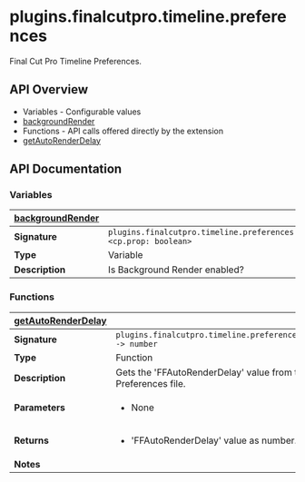 # plugins.finalcutpro.timeline.preferences

Final Cut Pro Timeline Preferences.

## API Overview
* Variables - Configurable values
 * [backgroundRender](#backgroundRender)
* Functions - API calls offered directly by the extension
 * [getAutoRenderDelay](#getAutoRenderDelay)

## API Documentation

### Variables

| [backgroundRender](#backgroundRender)         |                                                                                     |
| --------------------------------------------|-------------------------------------------------------------------------------------|
| **Signature**                               | `plugins.finalcutpro.timeline.preferences.backgroundRender <cp.prop: boolean>`                                                                    |
| **Type**                                    | Variable                                                                     |
| **Description**                             | Is Background Render enabled?                                                                     |

### Functions

| [getAutoRenderDelay](#getAutoRenderDelay)         |                                                                                     |
| --------------------------------------------|-------------------------------------------------------------------------------------|
| **Signature**                               | `plugins.finalcutpro.timeline.preferences.getAutoRenderDelay() -> number`                                                                    |
| **Type**                                    | Function                                                                     |
| **Description**                             | Gets the 'FFAutoRenderDelay' value from the Final Cut Pro Preferences file.                                                                     |
| **Parameters**                              | <ul><li>None</li></ul> |
| **Returns**                                 | <ul><li>'FFAutoRenderDelay' value as number.</li></ul>          |
| **Notes**                                   | <ul></ul>                |

